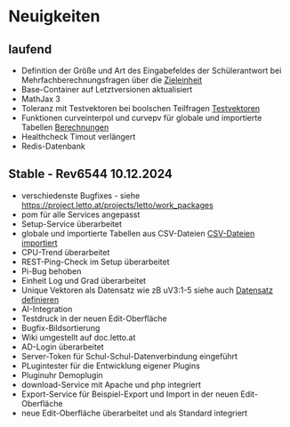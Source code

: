 # Neuigkeiten
## laufend
* Definition der Größe und Art des Eingabefeldes der Schülerantwort bei Mehrfachberechnungsfragen über die [Zieleinheit](../ZielEinheit/index.md#parameter-für-die-größe-und-art-des-eingabefeldes-bei-berechneten-teilfragen-einer-mehrfachberechnungsfrage)
* Base-Container auf Letztversionen aktualisiert
* MathJax 3
* Toleranz mit Testvektoren bei boolschen Teilfragen [Testvektoren](../Korrektur/index.md#korrektur-von-symbolischen-ausdrücken-mit-testvektoren)
* Funktionen curveinterpol und curvepv für globale und importierte Tabellen [Berechnungen](../Berechnungen/index.md#funktionen-für-importierte-tabellen)
* Healthcheck Timout verlängert
* Redis-Datenbank

## Stable - Rev6544 10.12.2024
* verschiedenste Bugfixes - siehe https://project.letto.at/projects/letto/work_packages
* pom für alle Services angepasst
* Setup-Service überarbeitet
* globale und importierte Tabellen aus CSV-Dateien [CSV-Dateien importiert](../BeispielsammlungEditieren/csv-tabellen_importieren/index.md)
* CPU-Trend überarbeitet
* REST-Ping-Check im Setup überarbeitet
* Pi-Bug behoben
* Einheit Log und Grad überarbeitet
* Unique Vektoren als Datensatz wie zB uV3:1-5 siehe auch [Datensatz definieren](../Datensätzedefinieren/index.md#definition-der-werte)
* AI-Integration
* Testdruck in der neuen Edit-Oberfläche
* Bugfix-Bildsortierung
* Wiki umgestellt auf doc.letto.at
* AD-Login überarbeitet
* Server-Token für Schul-Schul-Datenverbindung eingeführt
* PLugintester für die Entwicklung eigener Plugins 
* Pluginuhr Demoplugin
* download-Service mit Apache und php integriert
* Export-Service für Beispiel-Export und Import in der neuen Edit-Oberfläche
* neue Edit-Oberfläche überarbeitet und als Standard integriert